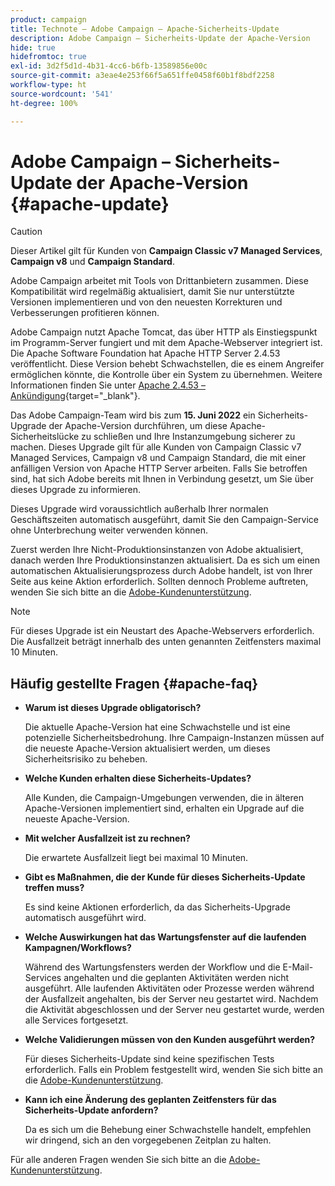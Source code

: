 ```yaml
---
product: campaign
title: Technote – Adobe Campaign – Apache-Sicherheits-Update
description: Adobe Campaign – Sicherheits-Update der Apache-Version
hide: true
hidefromtoc: true
exl-id: 3d2f5d1d-4b31-4cc6-b6fb-13589856e00c
source-git-commit: a3eae4e253f66f5a651ffe0458f60b1f8bdf2258
workflow-type: ht
source-wordcount: '541'
ht-degree: 100%

---
```


# Adobe Campaign – Sicherheits-Update der Apache-Version {#apache-update}

>[!CAUTION]
>Dieser Artikel gilt für Kunden von **Campaign Classic v7 Managed Services**, **Campaign v8** und **Campaign Standard**.

Adobe Campaign arbeitet mit Tools von Drittanbietern zusammen. Diese Kompatibilität wird regelmäßig aktualisiert, damit Sie nur unterstützte Versionen implementieren und von den neuesten Korrekturen und Verbesserungen profitieren können.

Adobe Campaign nutzt Apache Tomcat, das über HTTP als Einstiegspunkt im Programm-Server fungiert und mit dem Apache-Webserver integriert ist. Die Apache Software Foundation hat Apache HTTP Server 2.4.53 veröffentlicht. Diese Version behebt Schwachstellen, die es einem Angreifer ermöglichen könnte, die Kontrolle über ein System zu übernehmen. Weitere Informationen finden Sie unter [Apache 2.4.53 – Ankündigung](https://downloads.apache.org/httpd/Announcement2.4.html){target=&quot;_blank&quot;}.

Das Adobe Campaign-Team wird bis zum **15. Juni 2022** ein Sicherheits-Upgrade der Apache-Version durchführen, um diese Apache-Sicherheitslücke zu schließen und Ihre Instanzumgebung sicherer zu machen. Dieses Upgrade gilt für alle Kunden von Campaign Classic v7 Managed Services, Campaign v8 und Campaign Standard, die mit einer anfälligen Version von Apache HTTP Server arbeiten. Falls Sie betroffen sind, hat sich Adobe bereits mit Ihnen in Verbindung gesetzt, um Sie über dieses Upgrade zu informieren.

Dieses Upgrade wird voraussichtlich außerhalb Ihrer normalen Geschäftszeiten automatisch ausgeführt, damit Sie den Campaign-Service ohne Unterbrechung weiter verwenden können.

Zuerst werden Ihre Nicht-Produktionsinstanzen von Adobe aktualisiert, danach werden Ihre Produktionsinstanzen aktualisiert. Da es sich um einen automatischen Aktualisierungsprozess durch Adobe handelt, ist von Ihrer Seite aus keine Aktion erforderlich. Sollten dennoch Probleme auftreten, wenden Sie sich bitte an die [Adobe-Kundenunterstützung](https://experienceleague.adobe.com/?support-solution=Campaign#support).


>[!NOTE]
>Für dieses Upgrade ist ein Neustart des Apache-Webservers erforderlich. Die Ausfallzeit beträgt innerhalb des unten genannten Zeitfensters maximal 10 Minuten.

## Häufig gestellte Fragen {#apache-faq}

* **Warum ist dieses Upgrade obligatorisch?**

   Die aktuelle Apache-Version hat eine Schwachstelle und ist eine potenzielle Sicherheitsbedrohung. Ihre Campaign-Instanzen müssen auf die neueste Apache-Version aktualisiert werden, um dieses Sicherheitsrisiko zu beheben.

* **Welche Kunden erhalten diese Sicherheits-Updates?**

   Alle Kunden, die Campaign-Umgebungen verwenden, die in älteren Apache-Versionen implementiert sind, erhalten ein Upgrade auf die neueste Apache-Version.

* **Mit welcher Ausfallzeit ist zu rechnen?**

   Die erwartete Ausfallzeit liegt bei maximal 10 Minuten.

* **Gibt es Maßnahmen, die der Kunde für dieses Sicherheits-Update treffen muss?**

   Es sind keine Aktionen erforderlich, da das Sicherheits-Upgrade automatisch ausgeführt wird.

* **Welche Auswirkungen hat das Wartungsfenster auf die laufenden Kampagnen/Workflows?**

   Während des Wartungsfensters werden der Workflow und die E-Mail-Services angehalten und die geplanten Aktivitäten werden nicht ausgeführt. Alle laufenden Aktivitäten oder Prozesse werden während der Ausfallzeit angehalten, bis der Server neu gestartet wird. Nachdem die Aktivität abgeschlossen und der Server neu gestartet wurde, werden alle Services fortgesetzt.

* **Welche Validierungen müssen von den Kunden ausgeführt werden?**

   Für dieses Sicherheits-Update sind keine spezifischen Tests erforderlich. Falls ein Problem festgestellt wird, wenden Sie sich bitte an die [Adobe-Kundenunterstützung](https://experienceleague.adobe.com/?support-solution=Campaign#support).


* **Kann ich eine Änderung des geplanten Zeitfensters für das Sicherheits-Update anfordern?**

   Da es sich um die Behebung einer Schwachstelle handelt, empfehlen wir dringend, sich an den vorgegebenen Zeitplan zu halten.


Für alle anderen Fragen wenden Sie sich bitte an die [Adobe-Kundenunterstützung](https://experienceleague.adobe.com/?support-solution=Campaign#support).
